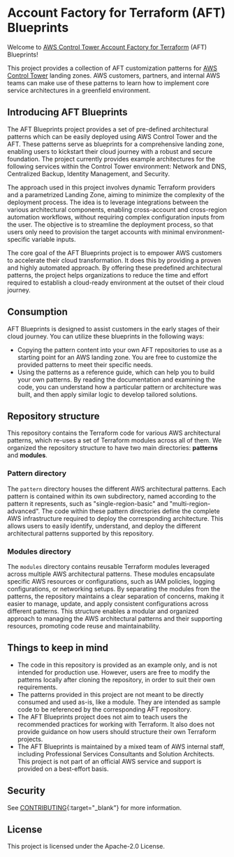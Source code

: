 # Account Factory for Terraform (AFT) Blueprints

Welcome to [AWS Control Tower Account Factory for Terraform](https://docs.aws.amazon.com/controltower/latest/userguide/aft-overview.html) (AFT) Blueprints!

This project provides a collection of AFT customization patterns for [AWS Control Tower](https://docs.aws.amazon.com/controltower/latest/userguide/what-is-control-tower.html) landing zones. AWS customers, partners, and internal AWS teams can make use of these patterns to learn how to implement core service architectures in a greenfield environment.

## Introducing AFT Blueprints

The AFT Blueprints project provides a set of pre-defined architectural patterns which can be easily deployed using AWS Control Tower and the AFT. These patterns serve as blueprints for a comprehensive landing zone, enabling users to kickstart their cloud journey with a robust and secure foundation. The project currently provides example architectures for the following services within the Control Tower environment: Network and DNS, Centralized Backup, Identity Management, and Security.

The approach used in this project involves dynamic Terraform providers and a parametrized Landing Zone, aiming to minimize the complexity of the deployment process. The idea is to leverage integrations between the various architectural components, enabling cross-account and cross-region automation workflows, without requiring complex configuration inputs from the user. The objective is to streamline the deployment process, so that users only need to provision the target accounts with minimal environment-specific variable inputs.

The core goal of the AFT Blueprints project is to empower AWS customers to accelerate their cloud transformation. It does this by providing a proven and highly automated approach. By offering these predefined architectural patterns, the project helps organizations to reduce the time and effort required to establish a cloud-ready environment at the outset of their cloud journey.

## Consumption

AFT Blueprints is designed to assist customers in the early stages of their cloud journey. You can utilize these blueprints in the following ways:

- Copying the pattern content into your own AFT repositories to use as a starting point for an AWS landing zone. You are free to customize the provided patterns to meet their specific needs.
- Using the patterns as a reference guide, which can help you to build your own patterns. By reading the documentation and examining the code, you can understand how a particular pattern or architecture was built, and then apply similar logic to develop tailored solutions.

## Repository structure

This repository contains the Terraform code for various AWS architectural patterns, which re-uses a set of Terraform modules across all of them. We organized the repository structure to have two main directories: **patterns** and **modules**.

### Pattern directory

The `pattern` directory houses the different AWS architectural patterns. Each pattern is contained within its own subdirectory, named according to the pattern it represents, such as "single-region-basic" and "multi-region-advanced". The code within these pattern directories define the complete AWS infrastructure required to deploy the corresponding architecture. This allows users to easily identify, understand, and deploy the different architectural patterns supported by this repository.

### Modules directory

The `modules` directory contains reusable Terraform modules leveraged across multiple AWS architectural patterns. These modules encapsulate specific AWS resources or configurations, such as IAM policies, logging configurations, or networking setups. By separating the modules from the patterns, the repository maintains a clear separation of concerns, making it easier to manage, update, and apply consistent configurations across different patterns. This structure enables a modular and organized approach to managing the AWS architectural patterns and their supporting resources, promoting code reuse and maintainability.

## Things to keep in mind

- The code in this repository is provided as an example only, and is not intended for production use. However, users are free to modify the patterns locally after cloning the repository, in order to suit their own requirements.
- The patterns provided in this project are not meant to be directly consumed and used as-is, like a module. They are intended as sample code to be referenced by the corresponding AFT repository.
- The AFT Blueprints project does not aim to teach users the recommended practices for working with Terraform. It also does not provide guidance on how users should structure their own Terraform projects.
- The AFT Blueprints is maintained by a mixed team of AWS internal staff, including Professional Services Consultants and Solution Architects. This project is not part of an official AWS service and support is provided on a best-effort basis.

## Security

See [CONTRIBUTING](https://github.com/awslabs/aft-blueprints/blob/main/CONTRIBUTING.md#security-issue-notifications){:target="\_blank"} for more information.

## License

This project is licensed under the Apache-2.0 License.
